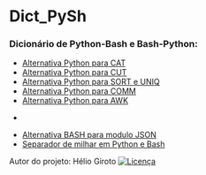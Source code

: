 # Dict_PySh
### Dicionário de Python-Bash e Bash-Python:

+ [Alternativa Python para CAT](https://raw.githubusercontent.com/HelioGiroto/Dict_PySh/master/cat.py)
+ [Alternativa Python para CUT](https://raw.githubusercontent.com/HelioGiroto/Dict_PySh/master/cut.py) 
+ [Alternativa Python para SORT e UNIQ](https://raw.githubusercontent.com/HelioGiroto/Dict_PySh/master/sort-uniq.txt)
+ [Alternativa Python para COMM](https://raw.githubusercontent.com/HelioGiroto/Dict_PySh/master/comm.py)
+ [Alternativa Python para AWK](https://raw.githubusercontent.com/HelioGiroto/Dict_PySh/master/corta_colunas_tipo_AWK.py)

-

+ [Alternativa BASH para modulo JSON]()
+ [Separador de milhar em Python e Bash](https://raw.githubusercontent.com/HelioGiroto/Dict_PySh/master/separador-milhar.txt)


Autor do projeto: Hélio Giroto
<a href="https://github.com/HelioGiroto/Dict_PySh/blob/master/LICENSE" target="_blank"><img src="https://img.shields.io/badge/license-MIT-blue.svg?style=flat-square" alt="Licença"></a> 
